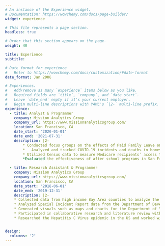 ```yaml
---
# An instance of the Experience widget.
# Documentation: https://wowchemy.com/docs/page-builder/
widget: experience

# This file represents a page section.
headless: true

# Order that this section appears on the page.
weight: 40

title: Experience
subtitle:

# Date format for experience
#   Refer to https://wowchemy.com/docs/customization/#date-format
date_format: Jan 2006

# Experiences.
#   Add/remove as many `experience` items below as you like.
#   Required fields are `title`, `company`, and `date_start`.
#   Leave `date_end` empty if it's your current employer.
#   Begin multi-line descriptions with YAML's `|2-` multi-line prefix.
experience:
  - title: Analyst & Programmer
    company: Mission Analytics Group
    company_url: https://www.missionanalyticsgroup.com/
    location: San Francisco, CA
    date_start: '2020-01-01'
    date_end: '2021-07-31'
    description: |2-
        * Conducted focus groups on the effects of Paid Family Leave on women’s health. Data collected are used to create reports to inform policymakers on how to expand PFL to other states or on a national level.
        *	Analyzed and tracked COVID-19 incidents and deaths in homes and facilities owned and operated by Developmental Disability Services in comparison to the state.
        * Utilized Census data to measure Medicare recipients’ access to specialists in rural health settings and efficiency of critical access hospitals in providing services.
        *Evaluated the effectiveness of after school programs in San Francisco on keeping at risk youth out of the juvenile justice system.

  - title: Research Assistant & Programmer
    company: Mission Analytics Group
    company_url: https://www.missionanalyticsgroup.com/
    location: San Francisco, CA
    date_start: '2018-06-01'
    date_end: '2019-12-31'
    description: |2-
    * Collected data from high income Bay Area counties to analyze the effect of increasing income ceilings on enrollment. 
    * Analyzed Special Incident Report data from the Department of Developmental Disabilities to shape policy in state operated developmental disabilities centers.
    * Generated visuals such as maps and charts for the Department of Youth and Families in San Francisco and the Department of Managed Healthcare
    * Participated in collaborative research and literature review with the Department of Women’s Health on the effects of Paid Family Leave and Women’s Health. 
    * Researched the Hepatitis C Virus epidemic in the US and worked with states to develop best practices and assist with technical assistance for key state stakeholders. 


design:
  columns: '2'
---
```

